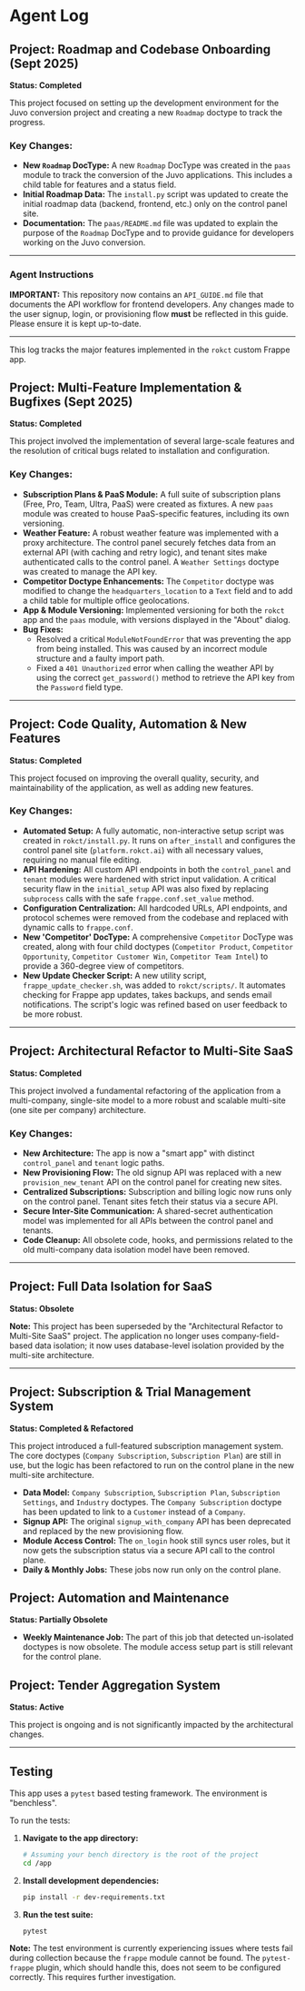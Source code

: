 # Agent Log

## Project: Roadmap and Codebase Onboarding (Sept 2025)

**Status: Completed**

This project focused on setting up the development environment for the Juvo conversion project and creating a new `Roadmap` doctype to track the progress.

### Key Changes:
-   **New `Roadmap` DocType:** A new `Roadmap` DocType was created in the `paas` module to track the conversion of the Juvo applications. This includes a child table for features and a status field.
-   **Initial Roadmap Data:** The `install.py` script was updated to create the initial roadmap data (backend, frontend, etc.) only on the control panel site.
-   **Documentation:** The `paas/README.md` file was updated to explain the purpose of the `Roadmap` DocType and to provide guidance for developers working on the Juvo conversion.

---

### Agent Instructions

**IMPORTANT:** This repository now contains an `API_GUIDE.md` file that documents the API workflow for frontend developers. Any changes made to the user signup, login, or provisioning flow **must** be reflected in this guide. Please ensure it is kept up-to-date.

---

This log tracks the major features implemented in the `rokct` custom Frappe app.

## Project: Multi-Feature Implementation & Bugfixes (Sept 2025)

**Status: Completed**

This project involved the implementation of several large-scale features and the resolution of critical bugs related to installation and configuration.

### Key Changes:
-   **Subscription Plans & PaaS Module:** A full suite of subscription plans (Free, Pro, Team, Ultra, PaaS) were created as fixtures. A new `paas` module was created to house PaaS-specific features, including its own versioning.
-   **Weather Feature:** A robust weather feature was implemented with a proxy architecture. The control panel securely fetches data from an external API (with caching and retry logic), and tenant sites make authenticated calls to the control panel. A `Weather Settings` doctype was created to manage the API key.
-   **Competitor Doctype Enhancements:** The `Competitor` doctype was modified to change the `headquarters_location` to a `Text` field and to add a child table for multiple office geolocations.
-   **App & Module Versioning:** Implemented versioning for both the `rokct` app and the `paas` module, with versions displayed in the "About" dialog.
-   **Bug Fixes:**
    -   Resolved a critical `ModuleNotFoundError` that was preventing the app from being installed. This was caused by an incorrect module structure and a faulty import path.
    -   Fixed a `401 Unauthorized` error when calling the weather API by using the correct `get_password()` method to retrieve the API key from the `Password` field type.

---

## Project: Code Quality, Automation & New Features

**Status: Completed**

This project focused on improving the overall quality, security, and maintainability of the application, as well as adding new features.

### Key Changes:
-   **Automated Setup:** A fully automatic, non-interactive setup script was created in `rokct/install.py`. It runs on `after_install` and configures the control panel site (`platform.rokct.ai`) with all necessary values, requiring no manual file editing.
-   **API Hardening:** All custom API endpoints in both the `control_panel` and `tenant` modules were hardened with strict input validation. A critical security flaw in the `initial_setup` API was also fixed by replacing `subprocess` calls with the safe `frappe.conf.set_value` method.
-   **Configuration Centralization:** All hardcoded URLs, API endpoints, and protocol schemes were removed from the codebase and replaced with dynamic calls to `frappe.conf`.
-   **New 'Competitor' DocType:** A comprehensive `Competitor` DocType was created, along with four child doctypes (`Competitor Product`, `Competitor Opportunity`, `Competitor Customer Win`, `Competitor Team Intel`) to provide a 360-degree view of competitors.
-   **New Update Checker Script:** A new utility script, `frappe_update_checker.sh`, was added to `rokct/scripts/`. It automates checking for Frappe app updates, takes backups, and sends email notifications. The script's logic was refined based on user feedback to be more robust.

---

## Project: Architectural Refactor to Multi-Site SaaS

**Status: Completed**

This project involved a fundamental refactoring of the application from a multi-company, single-site model to a more robust and scalable multi-site (one site per company) architecture.

### Key Changes:
-   **New Architecture:** The app is now a "smart app" with distinct `control_panel` and `tenant` logic paths.
-   **New Provisioning Flow:** The old signup API was replaced with a new `provision_new_tenant` API on the control panel for creating new sites.
-   **Centralized Subscriptions:** Subscription and billing logic now runs only on the control panel. Tenant sites fetch their status via a secure API.
-   **Secure Inter-Site Communication:** A shared-secret authentication model was implemented for all APIs between the control panel and tenants.
-   **Code Cleanup:** All obsolete code, hooks, and permissions related to the old multi-company data isolation model have been removed.

---

## Project: Full Data Isolation for SaaS

**Status: Obsolete**

**Note:** This project has been superseded by the "Architectural Refactor to Multi-Site SaaS" project. The application no longer uses company-field-based data isolation; it now uses database-level isolation provided by the multi-site architecture.

---

## Project: Subscription & Trial Management System

**Status: Completed & Refactored**

This project introduced a full-featured subscription management system. The core doctypes (`Company Subscription`, `Subscription Plan`) are still in use, but the logic has been refactored to run on the control plane in the new multi-site architecture.

-   **Data Model:** `Company Subscription`, `Subscription Plan`, `Subscription Settings`, and `Industry` doctypes. The `Company Subscription` doctype has been updated to link to a `Customer` instead of a `Company`.
-   **Signup API:** The original `signup_with_company` API has been deprecated and replaced by the new provisioning flow.
-   **Module Access Control:** The `on_login` hook still syncs user roles, but it now gets the subscription status via a secure API call to the control plane.
-   **Daily & Monthly Jobs:** These jobs now run only on the control plane.

## Project: Automation and Maintenance

**Status: Partially Obsolete**

-   **Weekly Maintenance Job:** The part of this job that detected un-isolated doctypes is now obsolete. The module access setup part is still relevant for the control plane.

## Project: Tender Aggregation System

**Status: Active**

This project is ongoing and is not significantly impacted by the architectural changes.

---

## Testing

This app uses a `pytest` based testing framework. The environment is "benchless".

To run the tests:

1.  **Navigate to the app directory:**
    ```bash
    # Assuming your bench directory is the root of the project
    cd /app
    ```

2.  **Install development dependencies:**
    ```bash
    pip install -r dev-requirements.txt
    ```

3.  **Run the test suite:**
    ```bash
    pytest
    ```
**Note:** The test environment is currently experiencing issues where tests fail during collection because the `frappe` module cannot be found. The `pytest-frappe` plugin, which should handle this, does not seem to be configured correctly. This requires further investigation.
